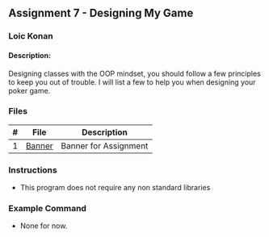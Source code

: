 ## Assignment 7 - Designing My Game

### Loic Konan

#### Description:

Designing classes with the OOP mindset, you should follow a few principles to keep you out of trouble. I will list a few to help you when designing your poker game.

### Files

|  #  | File                                   | Description                                |
| :-: | -------------------------------------- | ------------------------------------------ |
|  1  | [Banner](Banner)                       | Banner for Assignment                      |

### Instructions

- This program does not require any non standard libraries

### Example Command

- None for now.
